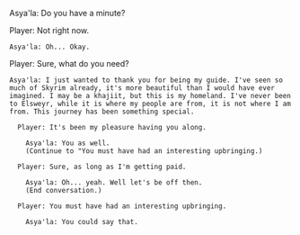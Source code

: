 Asya'la: Do you have a minute?
 
  Player: Not right now.
    
    Asya'la: Oh... Okay.
  
  Player: Sure, what do you need?

    Asya'la: I just wanted to thank you for being my guide. I've seen so much of Skyrim already, it's more beautiful than I would have ever imagined. I may be a khajiit, but this is my homeland. I've never been to Elsweyr, while it is where my people are from, it is not where I am from. This journey has been something special.
    
      Player: It's been my pleasure having you along.
      
        Asya'la: You as well.
        (Continue to "You must have had an interesting upbringing.)
      
      Player: Sure, as long as I'm getting paid.
      
        Asya'la: Oh... yeah. Well let's be off then.
        (End conversation.)
      
      Player: You must have had an interesting upbringing.
      
        Asya'la: You could say that. 
